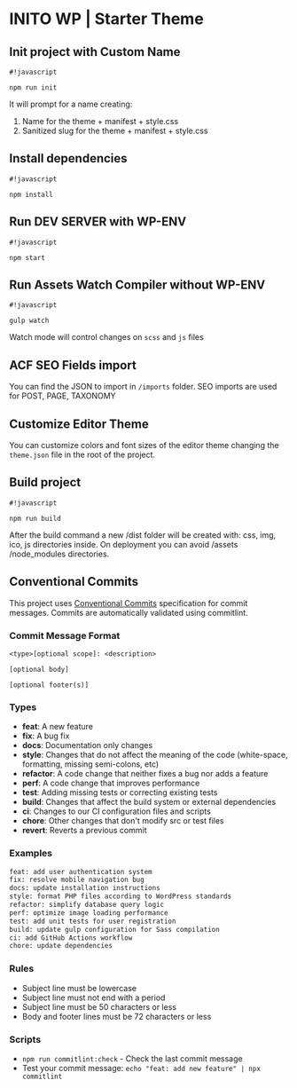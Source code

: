 # INITO WP | Starter Theme

## Init project with Custom Name

```
#!javascript

npm run init
```

It will prompt for a name creating:

1. Name for the theme + manifest + style.css
2. Sanitized slug for the theme + manifest + style.css

## Install dependencies

```
#!javascript

npm install
```

## Run DEV SERVER with WP-ENV

```
#!javascript

npm start
```

## Run Assets Watch Compiler without WP-ENV

```
#!javascript

gulp watch
```

Watch mode will control changes on `scss` and `js` files

## ACF SEO Fields import

You can find the JSON to import in `/imports` folder.
SEO imports are used for POST, PAGE, TAXONOMY

## Customize Editor Theme

You can customize colors and font sizes of the editor theme changing the `theme.json` file in the root of the project.

## Build project

```
#!javascript

npm run build
```

After the build command a new /dist folder will be created with: css, img, ico, js directories inside.
On deployment you can avoid /assets /node_modules directories.

## Conventional Commits

This project uses [Conventional Commits](https://www.conventionalcommits.org/) specification for commit messages. Commits are automatically validated using commitlint.

### Commit Message Format

```
<type>[optional scope]: <description>

[optional body]

[optional footer(s)]
```

### Types

- **feat**: A new feature
- **fix**: A bug fix
- **docs**: Documentation only changes
- **style**: Changes that do not affect the meaning of the code (white-space, formatting, missing semi-colons, etc)
- **refactor**: A code change that neither fixes a bug nor adds a feature
- **perf**: A code change that improves performance
- **test**: Adding missing tests or correcting existing tests
- **build**: Changes that affect the build system or external dependencies
- **ci**: Changes to our CI configuration files and scripts
- **chore**: Other changes that don't modify src or test files
- **revert**: Reverts a previous commit

### Examples

```bash
feat: add user authentication system
fix: resolve mobile navigation bug
docs: update installation instructions
style: format PHP files according to WordPress standards
refactor: simplify database query logic
perf: optimize image loading performance
test: add unit tests for user registration
build: update gulp configuration for Sass compilation
ci: add GitHub Actions workflow
chore: update dependencies
```

### Rules

- Subject line must be lowercase
- Subject line must not end with a period
- Subject line must be 50 characters or less
- Body and footer lines must be 72 characters or less

### Scripts

- `npm run commitlint:check` - Check the last commit message
- Test your commit message: `echo "feat: add new feature" | npx commitlint`

